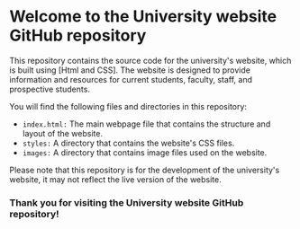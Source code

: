 # Welcome to the University website GitHub repository
This repository contains the source code for the university's website, which is built using [Html and CSS]. The website is designed to provide information and resources for current students, faculty, staff, and prospective students.

You will find the following files and directories in this repository:
* `index.html:` The main webpage file that contains the structure and layout of the website.
* `styles:` A directory that contains the website's CSS files.
* `images:` A directory that contains image files used on the website.

Please note that this repository is for the development of the university's website, it may not reflect the live version of the website.

### Thank you for visiting the University website GitHub repository!
